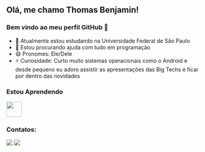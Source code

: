 ## Olá, me chamo Thomas Benjamin! 
### Bem vindo ao meu perfil GitHub 👋

- 🔭 Atualmente estou estudando na Universidade Federal de São Paulo
- 🤔 Estou procurando ajuda com tudo em programação 
- 😄 Pronomes: Ele/Dele
- ⚡ Curiosidade: Curto muito sistemas operacionais como o Android e desde pequeno eu adoro assistir as apresentações das Big Techs e ficar por dentro das novidades

### Estou Aprendendo

<div class="box">
 <img src="https://cdn.jsdelivr.net/gh/devicons/devicon/icons/c/c-original.svg" width="40" height="40" />
</div>

### Contatos:

<div>
<a href="https://instagram.com/benjamin_7000" target="_blank"><img src="https://img.shields.io/badge/-Instagram-%23E4405F?style=for-the-badge&logo=instagram&logoColor=white" target="_blank"></a>
<a href = "mailto:benjamin.oliveira@unifesp.br"><img src="https://img.shields.io/badge/Gmail-D14836?style=for-the-badge&logo=gmail&logoColor=white" target="_blank"></a>  
</div>





<!---
Thomas-Benjamin/Thomas-Benjamin is a ✨ special ✨ repository because its `README.md` (this file) appears on your GitHub profile.
You can click the Preview link to take a look at your changes.
--->

